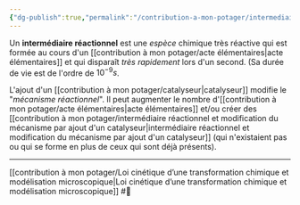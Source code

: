```yaml
---
{"dg-publish":true,"permalink":"/contribution-a-mon-potager/intermediaire-reactionnel-et-modification-du-mecanisme-par-ajout-d-un-catalyseur/"}
---
```


Un **intermédiaire réactionnel** est une *espèce* chimique très réactive qui est formée au cours d'un [[contribution à mon potager/acte élémentaires\|acte élémentaires]] et qui disparaît *très rapidement* lors d'un second. (Sa durée de vie est de l'ordre de $10^{-9}s$.

L'ajout d'un [[contribution à mon potager/catalyseur\|catalyseur]] modifie le "*mécanisme réactionnel*". Il peut augmenter le nombre d'[[contribution à mon potager/acte élémentaires\|acte élémentaires]] et/ou créer des [[contribution à mon potager/intermédiaire réactionnel et modification du mécanisme par ajout d'un catalyseur\|intermédiaire réactionnel et modification du mécanisme par ajout d'un catalyseur]] (qui n'existaient pas ou qui se forme en plus de ceux qui sont déjà présents).

---
[[contribution à mon potager/Loi cinétique d’une transformation chimique et modélisation microscopique\|Loi cinétique d’une transformation chimique et modélisation microscopique]] #🌲 